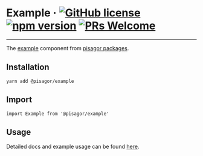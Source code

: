 # Example &middot; [![GitHub license](https://img.shields.io/badge/license-MIT-blue.svg)](https://github.com/facebook/react/blob/master/LICENSE) [![npm version](https://img.shields.io/npm/v/react.svg?style=flat)](https://www.npmjs.com/package/react) [![PRs Welcome](https://img.shields.io/badge/PRs-welcome-brightgreen.svg)](https://reactjs.org/docs/how-to-contribute.html#your-first-pull-request)

---



The [example](https://pisagor.com/components/example) component from [pisagor packages](https://pisagor.com).

## Installation

    yarn add @pisagor/example

## Import
  
    import Example from '@pisagor/example'
  

## Usage

Detailed docs and example usage can be found [here](https://pisagor.com/components/example).

